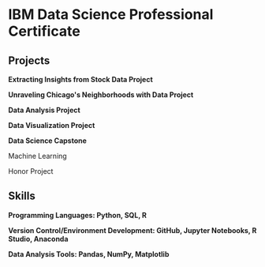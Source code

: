 # IBM Data Science Professional Certificate #

## Projects ##
**Extracting Insights from Stock Data Project**

**Unraveling Chicago's Neighborhoods with Data Project**

**Data Analysis Project**

**Data Visualization Project**

**Data Science Capstone**

Machine Learning

Honor Project

## Skills ##
**Programming Languages: Python, SQL, R**

**Version Control/Environment Development: GitHub, Jupyter Notebooks, R Studio, Anaconda**

**Data Analysis Tools: Pandas, NumPy, Matplotlib**
